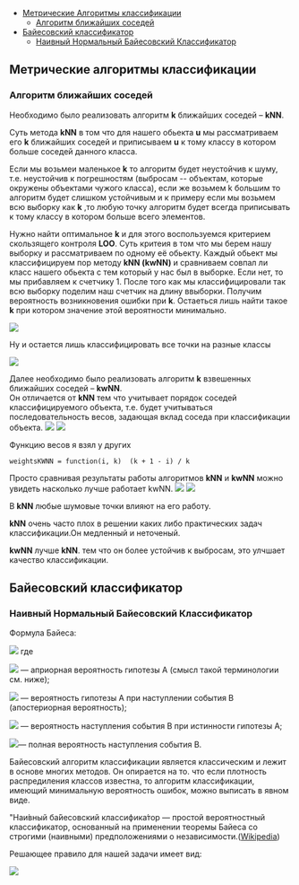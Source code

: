 + [Метрические Алгоритмы классификации](https://github.com/vinovatvolondemord/ML0/blob/master/README.md#%D0%BC%D0%B5%D1%82%D1%80%D0%B8%D1%87%D0%B5%D1%81%D0%BA%D0%B8%D0%B5-%D0%B0%D0%BB%D0%B3%D0%BE%D1%80%D0%B8%D1%82%D0%BC%D1%8B-%D0%BA%D0%BB%D0%B0%D1%81%D1%81%D0%B8%D1%84%D0%B8%D0%BA%D0%B0%D1%86%D0%B8%D0%B8)
    + [Алгоритм	ближайших	соседей](https://github.com/vinovatvolondemord/ML0/blob/master/README.md#%D0%B0%D0%BB%D0%B3%D0%BE%D1%80%D0%B8%D1%82%D0%BC%D0%B1%D0%BB%D0%B8%D0%B6%D0%B0%D0%B9%D1%88%D0%B8%D1%85%D1%81%D0%BE%D1%81%D0%B5%D0%B4%D0%B5%D0%B9)
+ [Байесовский классификатор](https://github.com/vinovatvolondemord/ML0/blob/master/README.md#%D0%B1%D0%B0%D0%B9%D0%B5%D1%81%D0%BE%D0%B2%D1%81%D0%BA%D0%B8%D0%B9-%D0%BA%D0%BB%D0%B0%D1%81%D1%81%D0%B8%D1%84%D0%B8%D0%BA%D0%B0%D1%82%D0%BE%D1%80) 
    - [Наивный Нормальный Байесовский Классификатор](https://github.com/vinovatvolondemord/ML0/blob/master/README.md#%D0%BD%D0%B0%D0%B8%D0%B2%D0%BD%D1%8B%D0%B9-%D0%BD%D0%BE%D1%80%D0%BC%D0%B0%D0%BB%D1%8C%D0%BD%D1%8B%D0%B9-%D0%B1%D0%B0%D0%B9%D0%B5%D1%81%D0%BE%D0%B2%D1%81%D0%BA%D0%B8%D0%B9-%D0%BA%D0%BB%D0%B0%D1%81%D1%81%D0%B8%D1%84%D0%B8%D0%BA%D0%B0%D1%82%D0%BE%D1%80)
## Метрические алгоритмы классификации
### Алгоритм	ближайших	соседей
Необходимо было реализовать	алгоритм __k__ ближайших соседей – __kNN__.	

Суть метода __kNN__ в том что для нашего обьекта __u__ мы рассматриваем его __k__ ближайших соседей и приписываем __u__ к тому классу в котором больше соседей данного класса. 

Если мы возьмеи маленькое __k__ то алгоритм будет неустойчив к шуму, т.е. неустойчив к погрешностям (выбросам -- объектам, которые окружены объектами чужого класса), если же возьмем k большим то алгоритм будет слишком устойчивым и к примеру если мы возьмем всю выборку как __k__ ,то любую точку алгоритм будет всегда приписывать к тому классу в котором больше всего элементов.

Нужно найти оптимальное __k__  и для этого воспользуемся критерием скользящего контроля __LOO__.
Суть критеия в том что мы берем нашу выборку и рассматриваем по одному её обьекту. Каждый обьект мы классифицируем пор методу __kNN (kwNN)__ и сравниваем совпал ли класс нашего обьекта с тем который у нас был в выборке. Если нет, то мы прибавляем к счетчику 1. После того как мы классифицировали так всю выборку поделим наш счетчик на длину ввыборки. Получим вероятность возникновения ошибки при __k__. Остаеться лишь найти такое __k__ при котором значение этой вероятности минимально.

![](https://raw.githubusercontent.com/vinovatvolondemord/ML0/master/img/img1.PNG)

Ну и остается лишь классифицировать все точки на разные классы

![](https://raw.githubusercontent.com/vinovatvolondemord/ML0/master/img/img2.PNG)

Далее необходимо было реализовать алгоритм __k__ взвешенных	ближайших соседей – __kwNN__.	
Он отличается от __kNN__ тем что учитывает порядок соседей классифицируемого объекта, т.е. будет учитываться последовательность  весов, задающая вклад соседа при классификации объекта.
 ![](https://raw.githubusercontent.com/vinovatvolondemord/ML0/master/img/img3.PNG) ![](https://raw.githubusercontent.com/vinovatvolondemord/ML0/master/img/img4.PNG)

Функцию весов я взял у других
```
weightsKWNN = function(i, k)  (k + 1 - i) / k
```
Просто сравнивая результаты работы алгоритмов __kNN__ и __kwNN__ можно увидеть насколько лучше работает kwNN.
![](https://raw.githubusercontent.com/vinovatvolondemord/ML0/master/img/img2.PNG)
![](https://raw.githubusercontent.com/vinovatvolondemord/ML0/master/img/img4.PNG)

В __kNN__ любые шумовые точки влияют на его работу.

__kNN__ очень часто плох в решении каких либо практических задач классификации.Он медленный и неточеный. 

__kwNN__ лучше __kNN__. тем что он более устойчив к выбросам, это улчшает качество классификации. 

## Байесовский классификатор
###  Наивный Нормальный Байесовский Классификатор
Формула Байеса:
    
![](https://wikimedia.org/api/rest_v1/media/math/render/svg/2634e395f47aaf16f5deb5b09a979afc646d83eb)
    где
        
![](https://wikimedia.org/api/rest_v1/media/math/render/svg/4f264d19e21604793c6dc54f8044df454db82744) — априорная вероятность гипотезы A (смысл такой терминологии см. ниже);
        
![](https://wikimedia.org/api/rest_v1/media/math/render/svg/8f8f30f4da85b53901e0871eb41ed8827f511bb7) — вероятность гипотезы A при наступлении события B (апостериорная вероятность);
        
![](https://wikimedia.org/api/rest_v1/media/math/render/svg/e2fe9ad0fdfd8920e56ca948400e111852af0665) — вероятность наступления события B при истинности гипотезы A;
        
![](https://wikimedia.org/api/rest_v1/media/math/render/svg/e593d180a26fd68657ea50368dbfe1a661e652aa)— полная вероятность наступления события B.

Байесовский алгоритм классификации является классическим и лежит в основе многих методов.
Он опирается на то. что если плотность распредиления классов известна, то алгоритм классификации, имеющий минимальную вероятность ошибок, можно выписать в явном виде.

"Наи́вный ба́йесовский классифика́тор — простой вероятностный классификатор, основанный на применении теоремы Байеса со строгими (наивными) предположениями о независимости.([Wikipedia](https://ru.wikipedia.org/wiki/%D0%9D%D0%B0%D0%B8%D0%B2%D0%BD%D1%8B%D0%B9_%D0%B1%D0%B0%D0%B9%D0%B5%D1%81%D0%BE%D0%B2%D1%81%D0%BA%D0%B8%D0%B9_%D0%BA%D0%BB%D0%B0%D1%81%D1%81%D0%B8%D1%84%D0%B8%D0%BA%D0%B0%D1%82%D0%BE%D1%80#%D0%9C%D0%BE%D0%B4%D0%B5%D0%BB%D1%8C_%D0%BD%D0%B0%D0%B8%D0%B2%D0%BD%D0%BE%D0%B3%D0%BE_%D0%B1%D0%B0%D0%B9%D0%B5%D1%81%D0%BE%D0%B2%D1%81%D0%BA%D0%BE%D0%B3%D0%BE_%D0%BA%D0%BB%D0%B0%D1%81%D1%81%D0%B8%D1%84%D0%B8%D0%BA%D0%B0%D1%82%D0%BE%D1%80%D0%B0))
 
 Решающее правило для нашей задачи имеет вид:

![](https://camo.githubusercontent.com/8bc9dd137568ab3e91170c9160834d144265d638/687474703a2f2f6c617465782e636f6465636f67732e636f6d2f6769662e6c617465783f61253238782532392533446172672532302535436d61785f25374279253543696e253230592537442532382535436c6e2532382535436c616d6264615f25374279253744505f792532392b25354373756d5f2537426a253344312537442535452537426e2537442535436c6e253238705f253742796a25374425323825354378695f6a253239253239253239)
